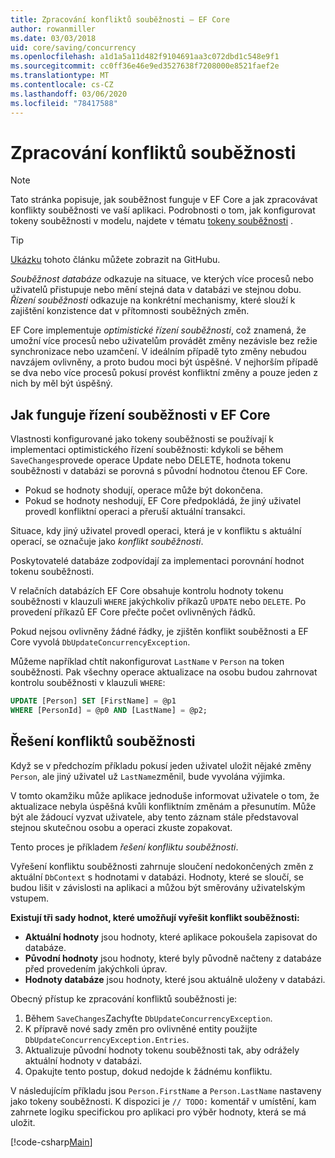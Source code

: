 ```yaml
---
title: Zpracování konfliktů souběžnosti – EF Core
author: rowanmiller
ms.date: 03/03/2018
uid: core/saving/concurrency
ms.openlocfilehash: a1d1a5a11d482f9104691aa3c072dbd1c548e9f1
ms.sourcegitcommit: cc0ff36e46e9ed3527638f7208000e8521faef2e
ms.translationtype: MT
ms.contentlocale: cs-CZ
ms.lasthandoff: 03/06/2020
ms.locfileid: "78417588"
---
```

# <a name="handling-concurrency-conflicts"></a>Zpracování konfliktů souběžnosti

> [!NOTE]
> Tato stránka popisuje, jak souběžnost funguje v EF Core a jak zpracovávat konflikty souběžnosti ve vaší aplikaci. Podrobnosti o tom, jak konfigurovat tokeny souběžnosti v modelu, najdete v tématu [tokeny souběžnosti](xref:core/modeling/concurrency) .

> [!TIP]
> [Ukázku](https://github.com/dotnet/EntityFramework.Docs/tree/master/samples/core/Saving/Concurrency/) tohoto článku můžete zobrazit na GitHubu.

_Souběžnost databáze_ odkazuje na situace, ve kterých více procesů nebo uživatelů přistupuje nebo mění stejná data v databázi ve stejnou dobu. _Řízení souběžnosti_ odkazuje na konkrétní mechanismy, které slouží k zajištění konzistence dat v přítomnosti souběžných změn.

EF Core implementuje _optimistické řízení souběžnosti_, což znamená, že umožní více procesů nebo uživatelům provádět změny nezávisle bez režie synchronizace nebo uzamčení. V ideálním případě tyto změny nebudou navzájem ovlivněny, a proto budou moci být úspěšné. V nejhorším případě se dva nebo více procesů pokusí provést konfliktní změny a pouze jeden z nich by měl být úspěšný.

## <a name="how-concurrency-control-works-in-ef-core"></a>Jak funguje řízení souběžnosti v EF Core

Vlastnosti konfigurované jako tokeny souběžnosti se používají k implementaci optimistického řízení souběžnosti: kdykoli se během `SaveChanges`provede operace Update nebo DELETE, hodnota tokenu souběžnosti v databázi se porovná s původní hodnotou čtenou EF Core.

- Pokud se hodnoty shodují, operace může být dokončena.
- Pokud se hodnoty neshodují, EF Core předpokládá, že jiný uživatel provedl konfliktní operaci a přeruší aktuální transakci.

Situace, kdy jiný uživatel provedl operaci, která je v konfliktu s aktuální operací, se označuje jako _konflikt souběžnosti_.

Poskytovatelé databáze zodpovídají za implementaci porovnání hodnot tokenu souběžnosti.

V relačních databázích EF Core obsahuje kontrolu hodnoty tokenu souběžnosti v klauzuli `WHERE` jakýchkoliv příkazů `UPDATE` nebo `DELETE`. Po provedení příkazů EF Core přečte počet ovlivněných řádků.

Pokud nejsou ovlivněny žádné řádky, je zjištěn konflikt souběžnosti a EF Core vyvolá `DbUpdateConcurrencyException`.

Můžeme například chtít nakonfigurovat `LastName` v `Person` na token souběžnosti. Pak všechny operace aktualizace na osobu budou zahrnovat kontrolu souběžnosti v klauzuli `WHERE`:

``` sql
UPDATE [Person] SET [FirstName] = @p1
WHERE [PersonId] = @p0 AND [LastName] = @p2;
```

## <a name="resolving-concurrency-conflicts"></a>Řešení konfliktů souběžnosti

Když se v předchozím příkladu pokusí jeden uživatel uložit nějaké změny `Person`, ale jiný uživatel už `LastName`změnil, bude vyvolána výjimka.

V tomto okamžiku může aplikace jednoduše informovat uživatele o tom, že aktualizace nebyla úspěšná kvůli konfliktním změnám a přesunutím. Může být ale žádoucí vyzvat uživatele, aby tento záznam stále představoval stejnou skutečnou osobu a operaci zkuste zopakovat.

Tento proces je příkladem _řešení konfliktu souběžnosti_.

Vyřešení konfliktu souběžnosti zahrnuje sloučení nedokončených změn z aktuální `DbContext` s hodnotami v databázi. Hodnoty, které se sloučí, se budou lišit v závislosti na aplikaci a můžou být směrovány uživatelským vstupem.

**Existují tři sady hodnot, které umožňují vyřešit konflikt souběžnosti:**

- **Aktuální hodnoty** jsou hodnoty, které aplikace pokoušela zapisovat do databáze.
- **Původní hodnoty** jsou hodnoty, které byly původně načteny z databáze před provedením jakýchkoli úprav.
- **Hodnoty databáze** jsou hodnoty, které jsou aktuálně uloženy v databázi.

Obecný přístup ke zpracování konfliktů souběžnosti je:

1. Během `SaveChanges`Zachyťte `DbUpdateConcurrencyException`.
2. K přípravě nové sady změn pro ovlivněné entity použijte `DbUpdateConcurrencyException.Entries`.
3. Aktualizuje původní hodnoty tokenu souběžnosti tak, aby odrážely aktuální hodnoty v databázi.
4. Opakujte tento postup, dokud nedojde k žádnému konfliktu.

V následujícím příkladu jsou `Person.FirstName` a `Person.LastName` nastaveny jako tokeny souběžnosti. K dispozici je `// TODO:` komentář v umístění, kam zahrnete logiku specifickou pro aplikaci pro výběr hodnoty, která se má uložit.

[!code-csharp[Main](../../../samples/core/Saving/Concurrency/Sample.cs?name=ConcurrencyHandlingCode&highlight=34-35)]
